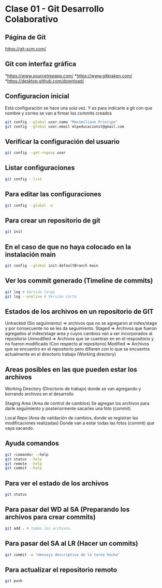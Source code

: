 # Clase 01 - Git Desarrollo Colaborativo

## Página de Git
https://git-scm.com/

## Git con interfaz gráfica
*https://www.sourcetreeapp.com/
*https://www.gitkraken.com/
*https://desktop.github.com/download/

## Configuracion inicial
Está configuración se hace una sola vez. Y es para indicarle a git con que nombre y correo se van a firmar los commits creados
```sh
git config --global user.name "Maximiliano Principe"
git config --global user.email mlpeducacionit@gmail.com
```

## Verificar la configuración del usuario
```sh
git config --get-regexp user
```

## Listar configuraciones
```sh
git config --list
```

## Para editar las configuraciones
```sh
git config --global -e
```

## Para crear un repositorio de git
```sh 
git init
```
## En el caso de que no haya colocado en la instalación main

```sh
git config --global init-defaultBranch main
```

## Ver los commit generado (Timeline de commits)

```sh
git log # Versión larga
git log --oneline # Versión corta
```

## Estados de los archivos en un repositorio de GIT
Untracked (Sin seguimiento) => archivos que no se agregaron al index/stage y por consecuente no se les da seguimiento.
Staged => Archivos que fueron agregados al index/stage area y cuyos cambios van a ser incorporados al repositorio
Unmodified => Archivos que se cuentran en en el respositorio y no fueron modificado (Con respecto al repositorio)
Modified => Archivos que se encuentro en el repositorio pero difieren con lo que se encuentra actualmente en el directorio trabajo (Working directory)

## Areas posibles en las que pueden estar los archivos
Working Directory (Directorio de trabajo) donde se van agregando y borrando archivos en el desarrollo

Staging Area (Area de control de cambios) Se agregan los archivos para darle seguimiento y posteriormente sacarles una foto (commit)

Local Repo (Area de validación de cambios, donde se registran las modificaciones realizadas) Donde van a estar todas las fotos (commit) que vaya sacando.

## Ayuda comandos
```sh
git <comando> --help
git status --help
git remote --help
git commit --help
```

## Para ver el estado de los archivos
```sh
git status
```

## Para pasar del WD al SA (Preparando los archivos para crear commits)
```sh
git add . # todos los archivos.
``` 

## Para pasar del SA al LR (Hacer un commits)
```sh
git commit -m "mensaje descriptivo de la tarea hecha"
```

## Para actualizar el repositorio remoto
```sh
git push
```